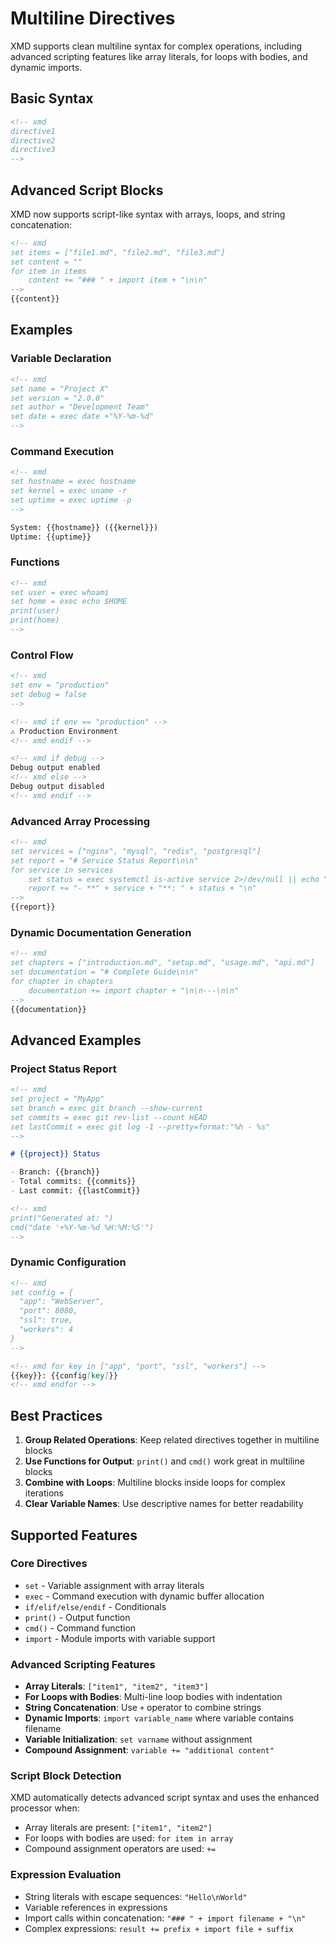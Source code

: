 # Multiline Directives

XMD supports clean multiline syntax for complex operations, including advanced scripting features like array literals, for loops with bodies, and dynamic imports.

## Basic Syntax

```markdown
<!-- xmd 
directive1
directive2
directive3
-->
```

## Advanced Script Blocks

XMD now supports script-like syntax with arrays, loops, and string concatenation:

```markdown
<!-- xmd 
set items = ["file1.md", "file2.md", "file3.md"]
set content = ""
for item in items
    content += "### " + import item + "\n\n"
-->
{{content}}
```

## Examples

### Variable Declaration

```markdown
<!-- xmd 
set name = "Project X"
set version = "2.0.0"
set author = "Development Team"
set date = exec date +"%Y-%m-%d"
-->
```

### Command Execution

```markdown
<!-- xmd 
set hostname = exec hostname
set kernel = exec uname -r
set uptime = exec uptime -p
-->

System: {{hostname}} ({{kernel}})
Uptime: {{uptime}}
```

### Functions

```markdown
<!-- xmd 
set user = exec whoami
set home = exec echo $HOME
print(user)
print(home)
-->
```

### Control Flow

```markdown
<!-- xmd 
set env = "production"
set debug = false
-->

<!-- xmd if env == "production" -->
⚠️ Production Environment
<!-- xmd endif -->

<!-- xmd if debug -->
Debug output enabled
<!-- xmd else -->
Debug output disabled
<!-- xmd endif -->
```

### Advanced Array Processing

```markdown
<!-- xmd 
set services = ["nginx", "mysql", "redis", "postgresql"]
set report = "# Service Status Report\n\n"
for service in services
    set status = exec systemctl is-active service 2>/dev/null || echo "inactive"
    report += "- **" + service + "**: " + status + "\n"
-->
{{report}}
```

### Dynamic Documentation Generation

```markdown
<!-- xmd 
set chapters = ["introduction.md", "setup.md", "usage.md", "api.md"]
set documentation = "# Complete Guide\n\n"
for chapter in chapters
    documentation += import chapter + "\n\n---\n\n"
-->
{{documentation}}
```

## Advanced Examples

### Project Status Report

```markdown
<!-- xmd 
set project = "MyApp"
set branch = exec git branch --show-current
set commits = exec git rev-list --count HEAD
set lastCommit = exec git log -1 --pretty=format:"%h - %s"
-->

# {{project}} Status

- Branch: {{branch}}
- Total commits: {{commits}}
- Last commit: {{lastCommit}}

<!-- xmd 
print("Generated at: ")
cmd("date '+%Y-%m-%d %H:%M:%S'")
-->
```

### Dynamic Configuration

```markdown
<!-- xmd 
set config = {
  "app": "WebServer",
  "port": 8080,
  "ssl": true,
  "workers": 4
}
-->

<!-- xmd for key in ["app", "port", "ssl", "workers"] -->
{{key}}: {{config[key]}}
<!-- xmd endfor -->
```

## Best Practices

1. **Group Related Operations**: Keep related directives together in multiline blocks
2. **Use Functions for Output**: `print()` and `cmd()` work great in multiline blocks
3. **Combine with Loops**: Multiline blocks inside loops for complex iterations
4. **Clear Variable Names**: Use descriptive names for better readability

## Supported Features

### Core Directives
- `set` - Variable assignment with array literals
- `exec` - Command execution with dynamic buffer allocation
- `if/elif/else/endif` - Conditionals
- `print()` - Output function
- `cmd()` - Command function
- `import` - Module imports with variable support

### Advanced Scripting Features
- **Array Literals**: `["item1", "item2", "item3"]`
- **For Loops with Bodies**: Multi-line loop bodies with indentation
- **String Concatenation**: Use `+` operator to combine strings
- **Dynamic Imports**: `import variable_name` where variable contains filename
- **Variable Initialization**: `set varname` without assignment
- **Compound Assignment**: `variable += "additional content"`

### Script Block Detection
XMD automatically detects advanced script syntax and uses the enhanced processor when:
- Array literals are present: `["item1", "item2"]`
- For loops with bodies are used: `for item in array`
- Compound assignment operators are used: `+=`

### Expression Evaluation
- String literals with escape sequences: `"Hello\nWorld"`
- Variable references in expressions
- Import calls within concatenation: `"### " + import filename + "\n"`
- Complex expressions: `result += prefix + import file + suffix`